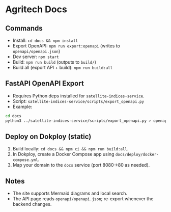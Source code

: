 Agritech Docs
=============

Commands
--------

- Install: `cd docs && npm install`
- Export OpenAPI: `npm run export:openapi` (writes to `openapi/openapi.json`)
- Dev server: `npm start`
- Build: `npm run build` (outputs to `build/`)
- Build all (export API + build): `npm run build:all`

FastAPI OpenAPI Export
----------------------

- Requires Python deps installed for `satellite-indices-service`.
- Script: `satellite-indices-service/scripts/export_openapi.py`
- Example:

```bash
cd docs
python3 ../satellite-indices-service/scripts/export_openapi.py > openapi/openapi.json
```

Deploy on Dokploy (static)
--------------------------

1. Build locally: `cd docs && npm ci && npm run build:all`.
2. In Dokploy, create a Docker Compose app using `docs/deploy/docker-compose.yml`.
3. Map your domain to the `docs` service (port 8080→80 as needed).

Notes
-----

- The site supports Mermaid diagrams and local search.
- The API page reads `openapi/openapi.json`; re-export whenever the backend changes.

